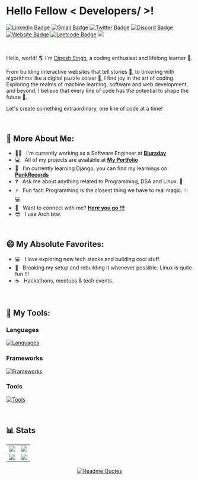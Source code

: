 <base target="_blank">

# Hello Fellow < Developers/ >! 

[![Linkedin Badge](https://img.shields.io/badge/-LinkedIn-0e76a8?style=flat-square&logo=Linkedin&logoColor=white)](https://www.linkedin.com/in/dipesh-singh253/)
[![Gmail Badge](https://img.shields.io/badge/-Gmail-0088cc?style=flat-square&logo=Gmail&logoColor=white&color=red)](mailto:sinhdipesh@gmail.com)
[![Twitter Badge](https://img.shields.io/badge/-Twitter-00acee?style=flat-square&logo=X&logoColor=white)](https://twitter.com/dipeshSingh_253)
[![Discord Badge](https://img.shields.io/badge/-Discord-0088cc?style=flat-square&logo=Discord&logoColor=white&color=blueviolet)](http://discordapp.com/users/849913360144400404)
[![Website Badge](https://img.shields.io/badge/Website-3b5998?style=flat-square&logo=google-chrome&logoColor=white)](https://dipesh.dev/)
[![Leetcode Badge](https://img.shields.io/badge/-Leetcode-0088cc?style=flat-square&logo=Leetcode&logoColor=white&color=brown)](https://leetcode.com/sinhdipesh/)
![](https://komarev.com/ghpvc/?username=dipeshsingh253&style=flat-square&label=Views)



<br>

Hello, world! 🌎 I'm [Dipesh Singh](https://github.com/dipeshsingh253/), a coding enthusiast and lifelong learner 🚀.

From building interactive websites that tell stories 📖, to tinkering with algorithms like a digital puzzle solver 🧩, I find joy in the art of coding. Exploring the realms of machine learning, software and web development, and beyond, I believe that every line of code has the potential to shape the future 🌟.

Let's create something extraordinary, one line of code at a time!

<br>

## 💫 More About Me:

 - 👨‍💼 &nbsp; I'm currently working as a Software Engineer at **<a href="https://www.blursday.wtf/" target="_blank">Blursday</a>**
 - 💻 &nbsp; All of my projects are available at **<a href="https://dipesh.dev/project/" target="_blank">My Portfolio</a>**
 - 🔭 &nbsp; I’m currently learning Django, you can find my learnings on **<a href="https://github.com/dipeshsingh253/punkrecords" target="_blank">PunkRecords</a>**
 - ❓ &nbsp; Ask me about anything related to Programming, DSA and Linux. 🐧
 - ⚡ &nbsp; Fun fact: Programming is the closest thing we have to real magic. ✨💻
 - 📧 &nbsp; Want to connect with me? **<a href="https://dipesh.dev/contact/" target="_blank">Here you go !!!</a>**
 - 😎 &nbsp; I use Arch btw.
<!-- - 🔭 &nbsp; I’m currently working on **<a href="https://github.com/dipeshsingh253/saral-hugo-theme" target="_blank">Saral-Hugo-Theme</a>** -->

<br>

## 😄 My Absolute Favorites:

- 💻 &nbsp; I love exploring new tech stacks and building cool stuff.
- 🐧 &nbsp; Breaking my setup and rebuilding it whenever possible. Linux is quite fun !!!
- ☕ &nbsp; Hackathons, meetups & tech events.

<br>

## 🔨 My Tools:

### Languages

[![Languages](https://skillicons.dev/icons?i=java,python,js,html,css,typescript,bash&perline=6)](https://skillicons.dev)


### Frameworks

[![Frameworks](https://skillicons.dev/icons?i=spring,django,react,tailwind,bootstrap,hibernate,angular&perline=6)](https://skillicons.dev)

### Tools 

[![Tools](https://skillicons.dev/icons?i=linux,git,maven,kafka,docker,kubernetes,netlify,cloudflare,firebase,gcp,aws,postman,mongodb,mysql,gradle&perline=6)](https://skillicons.dev)

<!--
## 🔨 My Tools:

### Languages

**Expert Level:** </br>
[![Languages Expert](https://skillicons.dev/icons?i=js,typescript,java&perline=6)](https://skillicons.dev)

**Proficient Level:** </br>
[![Languages Proficient](https://skillicons.dev/icons?i=html,css,python&perline=6)](https://skillicons.dev)

**Comfortable Level:** </br>
[![Languages Comfortable](https://skillicons.dev/icons?i=bash&perline=6)](https://skillicons.dev)

### Frameworks

**Expert Level:** </br>
[![Frameworks Expert](https://skillicons.dev/icons?i=react,nodejs&perline=6)](https://skillicons.dev)

**Proficient Level:** </br>
[![Frameworks Proficient](https://skillicons.dev/icons?i=hibernate,spring,tailwind,bootstrap,angular&perline=6)](https://skillicons.dev)

**Comfortable Level:** </br>
[![Frameworks Comfortable](https://skillicons.dev/icons?i=django&perline=6)](https://skillicons.dev)

### Tools

**Expert Level:** </br>
[![Tools Expert](https://skillicons.dev/icons?i=git,vscode,docker&perline=6)](https://skillicons.dev)

**Proficient Level:** </br>
[![Tools Proficient](https://skillicons.dev/icons?i=linux,mysql,postman&perline=6)](https://skillicons.dev)

**Comfortable Level:** </br>
[![Tools Comfortable](https://skillicons.dev/icons?i=kafka,mongodb,neovim,netlify,vim,idea,maven,gradle,kubernetes&perline=6)](https://skillicons.dev)


## 🔨 My Tools:

| Tools\Levels | Expert | Proficient | Comfortable |
|--------------|--------|------------|-------------|
| **Languages**| ![JS](https://skillicons.dev/icons?i=js) ![TypeScript](https://skillicons.dev/icons?i=typescript) ![Java](https://skillicons.dev/icons?i=java) | ![HTML](https://skillicons.dev/icons?i=html) ![CSS](https://skillicons.dev/icons?i=css) ![Python](https://skillicons.dev/icons?i=python) | ![Bash](https://skillicons.dev/icons?i=bash) |
| **Frameworks**| ![React](https://skillicons.dev/icons?i=react) ![Node.js](https://skillicons.dev/icons?i=nodejs) | ![Hibernate](https://skillicons.dev/icons?i=hibernate) ![Spring](https://skillicons.dev/icons?i=spring) ![Tailwind](https://skillicons.dev/icons?i=tailwind) ![Bootstrap](https://skillicons.dev/icons?i=bootstrap) ![Angular](https://skillicons.dev/icons?i=angular) | ![Django](https://skillicons.dev/icons?i=django) |
| **Tools**    | ![Git](https://skillicons.dev/icons?i=git) ![VSCode](https://skillicons.dev/icons?i=vscode) ![Docker](https://skillicons.dev/icons?i=docker) | ![Linux](https://skillicons.dev/icons?i=linux) ![MySQL](https://skillicons.dev/icons?i=mysql) ![Postman](https://skillicons.dev/icons?i=postman) | ![Kafka](https://skillicons.dev/icons?i=kafka) ![MongoDB](https://skillicons.dev/icons?i=mongodb) ![Neovim](https://skillicons.dev/icons?i=neovim) ![Netlify](https://skillicons.dev/icons?i=netlify) ![Vim](https://skillicons.dev/icons?i=vim) ![IntelliJ IDEA](https://skillicons.dev/icons?i=idea) ![Maven](https://skillicons.dev/icons?i=maven) ![Gradle](https://skillicons.dev/icons?i=gradle) ![Kubernetes](https://skillicons.dev/icons?i=kubernetes) |
-->
<!-- <details> -->
<!--
   <h3>Things I use to get my stuff done</h3>
  	<ul>
   	    <li><b>OS:</b> Arch Linux</li>
	    <li><b>WM: </b> KDE/Hyprland </li>
 	    <li><b>Laptop: </b> HP 15</li>
   	    <li><b>Browser: </b> Firefox / Qutebrowser</li>
 	    <li><b>Terminal: </b> Kitty / Konsole </li>
	    <li><b>Shell: </b> ZSH </li>
 	    <li><b>Code Editor:</b> Idea and Vim/Neovim</li>
 	    <li><b>To Stay Updated:</b> Discord, Linkedin and Twitter.</li>
	</ul>
 -->
<!-- </details> -->

<br>

## 📊 Stats

<be>

<table>
  <tr>
    <td><img src="https://leetcode-stats.vercel.app/api?username=sinhdipesh&theme=Dark" /></td>
    <td><img src="https://leetcard.jacoblin.cool/sinhdipesh"/></td>
  </tr>
  <tr>
    <td><img src="https://github-readme-stats.vercel.app/api?username=dipeshsingh253&theme=gotham&count_private=true" /></td>
    <td><img src="https://github-readme-streak-stats.herokuapp.com/?user=dipeshsingh253&theme=gotham&hide_border=false" /></td>  
  </tr>
</table>
<!--
 <img src="https://github-readme-activity-graph.vercel.app/graph?username=dipeshsingh253&theme=gotham&hide_border=false" />
-->

<div align="center">
 
 [![Readme Quotes](https://quotes-github-readme.vercel.app/api?type=horizontal&theme=dark)](https://github.com/dipeshsingh253/)
 
</div>
